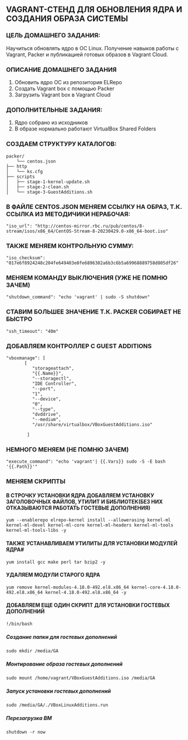 ## VAGRANT-СТЕНД ДЛЯ ОБНОВЛЕНИЯ ЯДРА И СОЗДАНИЯ ОБРАЗА СИСТЕМЫ

###             ЦЕЛЬ ДОМАШНЕГО ЗАДАНИЯ:
Научиться обновлять ядро в ОС Linux. Получение навыков работы с Vagrant, Packer и публикацией готовых образов в Vagrant Cloud. 

### ОПИСАНИЕ ДОМАШНЕГО ЗАДАНИЯ
1) Обновить ядро ОС из репозитория ELRepo
2) Создать Vagrant box c помощью Packer
3) Загрузить Vagrant box в Vagrant Cloud

### ДОПОЛНИТЕЛЬНЫЕ ЗАДАНИЯ:
1) Ядро собрано из исходников
2) В образе нормально работают VirtualBox Shared Folders

### СОЗДАЕМ СТРУКТУРУ КАТАЛОГОВ:
```
packer/
    └── centos.json                     
├── http
│   └── ks.cfg                         
├── scripts
│   ├── stage-1-kernel-update.sh
│   ├── stage-2-clean.sh
│   └── stage-3-GuestAdditions.sh
```
### В ФАЙЛЕ CENTOS.JSON МЕНЯЕМ ССЫЛКУ НА ОБРАЗ, Т.К. ССЫЛКА ИЗ МЕТОДИЧИКИ НЕРАБОЧАЯ:
`
"iso_url": "http://centos-mirror.rbc.ru/pub/centos/8-stream/isos/x86_64/CentOS-Stream-8-20230429.0-x86_64-boot.iso"
`
### ТАКЖЕ МЕНЯЕМ КОНТРОЛЬНУЮ СУММУ:
`
"iso_checksum": "017e6f8924248c204fe649403e0fe6896302a6b3c6b5a69968889758d805df26"
`
### МЕНЯЕМ КОМАНДУ ВЫКЛЮЧЕНИЯ (УЖЕ НЕ ПОМНЮ ЗАЧЕМ)
`
"shutdown_command": "echo 'vagrant' | sudo -S shutdown"
`
### СТАВИМ БОЛЬШЕЕ ЗНАЧЕНИЕ Т.К. PACKER СОБИРАЕТ НЕ БЫСТРО
`
"ssh_timeout": "40m"
`
### ДОБАВЛЯЕМ КОНТРОЛЛЕР С GUEST ADDITIONS
```
"vboxmanage": [
       [
          "storageattach",
          "{{.Name}}",
          "--storagectl",
          "IDE Controller",
          "--port",
          "1",
          "--device",
          "0",
          "--type",
          "dvddrive",
          "--medium",
          "/usr/share/virtualbox/VBoxGuestAdditions.iso"

        ]
```
### НЕМНОГО МЕНЯЕМ (НЕ ПОМНЮ ЗАЧЕМ)        
`
"execute_command": "echo 'vagrant'| {{.Vars}} sudo -S -E bash '{{.Path}}'"
`
### МЕНЯЕМ СКРИПТЫ 
#### В СТРОЧКУ УСТАНОВКИ ЯДРА ДОБАВЛЯЕМ УСТАНОВКУ ЗАГОЛОВОЧНЫХ ФАЙЛОВ, УТИЛИТ И БИБЛИОТЕК(БЕЗ НИХ ОТКАЗЫВАЮТСЯ РАБОТАТЬ ГОСТЕВЫЕ ДОПОЛНЕНИЯ)
`yum --enablerepo elrepo-kernel install --allowerasing kernel-ml kernel-ml-devel kernel-ml-core kernel-ml-headers kernel-ml-tools kernel-ml-tools-libs -y
`
#### ТАКЖЕ УСТАНАВЛИВАЕМ УТИЛИТЫ ДЛЯ УСТАНОВКИ МОДУЛЕЙ ЯДРА# 
`yum install gcc make perl tar bzip2 -y
`
#### УДАЛЯЕМ МОДУЛИ СТАРОГО ЯДРА
`
yum remove kernel-modules-4.18.0-492.el8.x86_64 kernel-core-4.18.0-492.el8.x86_64 kernel-4.18.0-492.el8.x86_64 -y
`
#### ДОБАВЛЯЕМ ЕЩЕ ОДИН СКРИПТ ДЛЯ УСТАНОВКИ ГОСТЕВЫХ ДОПОЛНЕНИЙ
`
!/bin/bash
`
##### Создание папки для гостевых дополнений
`
sudo mkdir /media/GA
`
##### Монтирование образа гостевых дополнений
`
sudo mount /home/vagrant/VBoxGuestAdditions.iso /media/GA
`
##### Запуск установки гостевых дополнений
`
sudo /media/GA/./VBoxLinuxAdditions.run
`
##### Перезагрузка ВМ
`
shutdown -r now
`
